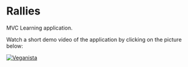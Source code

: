 # Rallies

MVC Learning application. 

Watch a short demo video of the application by clicking on the picture below: 

[![Veganista](static/veg_home.png)](https://youtu.be/bm_Qr5ABT_k)
